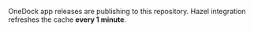 OneDock app releases are publishing to this repository. Hazel integration refreshes the cache **every 1 minute**.
